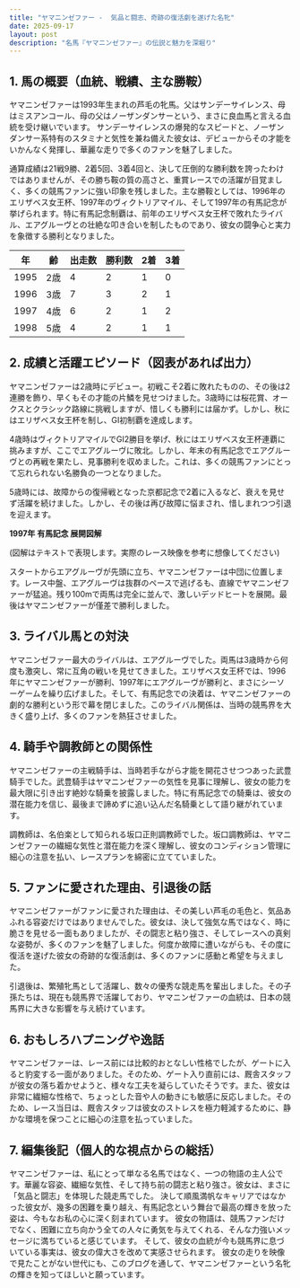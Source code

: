 ```yaml
---
title: "ヤマニンゼファー -  気品と闘志、奇跡の復活劇を遂げた名牝"
date: 2025-09-17
layout: post
description: "名馬『ヤマニンゼファー』の伝説と魅力を深堀り"
---
```


## 1. 馬の概要（血統、戦績、主な勝鞍）

ヤマニンゼファーは1993年生まれの芦毛の牝馬。父はサンデーサイレンス、母はミスアンコール、母の父はノーザンダンサーという、まさに良血馬と言える血統を受け継いでいます。  サンデーサイレンスの爆発的なスピードと、ノーザンダンサー系特有のスタミナと気性を兼ね備えた彼女は、デビューからその才能をいかんなく発揮し、華麗な走りで多くのファンを魅了しました。

通算成績は21戦9勝、2着5回、3着4回と、決して圧倒的な勝利数を誇ったわけではありませんが、その勝ち鞍の質の高さと、重賞レースでの活躍が目覚ましく、多くの競馬ファンに強い印象を残しました。主な勝鞍としては、1996年のエリザベス女王杯、1997年のヴィクトリアマイル、そして1997年の有馬記念が挙げられます。特に有馬記念制覇は、前年のエリザベス女王杯で敗れたライバル、エアグルーヴとの壮絶な叩き合いを制したものであり、彼女の闘争心と実力を象徴する勝利となりました。

| 年 | 齢 | 出走数 | 勝利数 | 2着 | 3着 |
|---|---|---|---|---|---|
| 1995 | 2歳 | 4 | 2 | 1 | 0 |
| 1996 | 3歳 | 7 | 3 | 2 | 1 |
| 1997 | 4歳 | 6 | 2 | 1 | 2 |
| 1998 | 5歳 | 4 | 2 | 1 | 1 |


## 2. 成績と活躍エピソード（図表があれば出力）

ヤマニンゼファーは2歳時にデビュー。初戦こそ2着に敗れたものの、その後は2連勝を飾り、早くもその才能の片鱗を見せつけました。3歳時には桜花賞、オークスとクラシック路線に挑戦しますが、惜しくも勝利には届かず。しかし、秋にはエリザベス女王杯を制し、GI初制覇を達成します。

4歳時はヴィクトリアマイルでGI2勝目を挙げ、秋にはエリザベス女王杯連覇に挑みますが、ここでエアグルーヴに敗北。しかし、年末の有馬記念でエアグルーヴとの再戦を果たし、見事勝利を収めました。これは、多くの競馬ファンにとって忘れられない名勝負の一つとなりました。

5歳時には、故障からの復帰戦となった京都記念で2着に入るなど、衰えを見せず活躍を続けました。しかし、その後は再び故障に悩まされ、惜しまれつつ引退を迎えます。


**1997年 有馬記念 展開図解**

(図解はテキストで表現します。実際のレース映像を参考に想像してください)

スタートからエアグルーヴが先頭に立ち、ヤマニンゼファーは中団に位置します。レース中盤、エアグルーヴは抜群のペースで逃げるも、直線でヤマニンゼファーが猛追。残り100mで両馬は完全に並んで、激しいデッドヒートを展開。最後はヤマニンゼファーが僅差で勝利しました。


## 3. ライバル馬との対決

ヤマニンゼファー最大のライバルは、エアグルーヴでした。両馬は3歳時から何度も激突し、常に互角の戦いを見せてきました。エリザベス女王杯では、1996年にヤマニンゼファーが勝利、1997年にエアグルーヴが勝利と、まさにシーソーゲームを繰り広げました。そして、有馬記念での決着は、ヤマニンゼファーの劇的な勝利という形で幕を閉じました。このライバル関係は、当時の競馬界を大きく盛り上げ、多くのファンを熱狂させました。


## 4. 騎手や調教師との関係性

ヤマニンゼファーの主戦騎手は、当時若手ながら才能を開花させつつあった武豊騎手でした。武豊騎手はヤマニンゼファーの気性を見事に理解し、彼女の能力を最大限に引き出す絶妙な騎乗を披露しました。特に有馬記念での騎乗は、彼女の潜在能力を信じ、最後まで諦めずに追い込んだ名騎乗として語り継がれています。

調教師は、名伯楽として知られる坂口正則調教師でした。坂口調教師は、ヤマニンゼファーの繊細な気性と潜在能力を深く理解し、彼女のコンディション管理に細心の注意を払い、レースプランを綿密に立てていました。


## 5. ファンに愛された理由、引退後の話

ヤマニンゼファーがファンに愛された理由は、その美しい芦毛の毛色と、気品あふれる容姿だけではありませんでした。彼女は、決して強気な馬ではなく、時に脆さを見せる一面もありましたが、その闘志と粘り強さ、そしてレースへの真剣な姿勢が、多くのファンを魅了しました。何度か故障に遭いながらも、その度に復活を遂げた彼女の奇跡的な復活劇は、多くのファンに感動と希望を与えました。

引退後は、繁殖牝馬として活躍し、数々の優秀な競走馬を輩出しました。その子孫たちは、現在も競馬界で活躍しており、ヤマニンゼファーの血統は、日本の競馬界に大きな影響を与え続けています。


## 6. おもしろハプニングや逸話

ヤマニンゼファーは、レース前には比較的おとなしい性格でしたが、ゲートに入ると豹変する一面がありました。そのため、ゲート入り直前には、厩舎スタッフが彼女の落ち着かせようと、様々な工夫を凝らしていたそうです。また、彼女は非常に繊細な性格で、ちょっとした音や人の動きにも敏感に反応しました。そのため、レース当日は、厩舎スタッフは彼女のストレスを極力軽減するために、静かな環境を保つことに細心の注意を払っていました。


## 7. 編集後記（個人的な視点からの総括）

ヤマニンゼファーは、私にとって単なる名馬ではなく、一つの物語の主人公です。華麗な容姿、繊細な気性、そして持ち前の闘志と粘り強さ。彼女は、まさに「気品と闘志」を体現した競走馬でした。  決して順風満帆なキャリアではなかった彼女が、幾多の困難を乗り越え、有馬記念という舞台で最高の輝きを放った姿は、今もなお私の心に深く刻まれています。  彼女の物語は、競馬ファンだけでなく、困難に立ち向かう全ての人々に勇気を与えてくれる、そんな力強いメッセージに満ちていると感じています。  そして、彼女の血統が今も競馬界に息づいている事実は、彼女の偉大さを改めて実感させられます。  彼女の走りを映像で見たことがない世代にも、このブログを通して、ヤマニンゼファーという名牝の輝きを知ってほしいと願っています。
